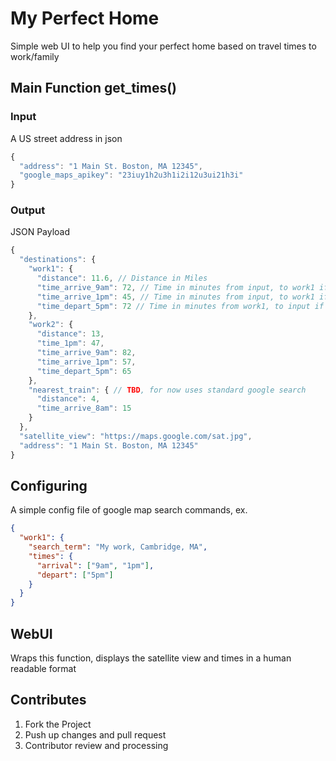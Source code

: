 # My Perfect Home
Simple web UI to help you find your perfect home based on travel times to work/family

## Main Function get_times()
### Input
A US street address in json
```javascript
{
  "address": "1 Main St. Boston, MA 12345",
  "google_maps_apikey": "23iuy1h2u3h1i2i12u3ui21h3i"
}
```

### Output
JSON Payload
```javascript
{
  "destinations": {
    "work1": {
      "distance": 11.6, // Distance in Miles
      "time_arrive_9am": 72, // Time in minutes from input, to work1 if you were to arrive at 9am
      "time_arrive_1pm": 45, // Time in minutes from input, to work1 if you were to arrive at 1pm
      "time_depart_5pm": 72 // Time in minutes from work1, to input if you were to depart at 5pm
    },
    "work2": {
      "distance": 13,
      "time_1pm": 47,
      "time_arrive_9am": 82,
      "time_arrive_1pm": 57,
      "time_depart_5pm": 65
    },
    "nearest_train": { // TBD, for now uses standard google search
      "distance": 4,
      "time_arrive_8am": 15
    }
  },
  "satellite_view": "https://maps.google.com/sat.jpg",
  "address": "1 Main St. Boston, MA 12345"
}
```

## Configuring
A simple config file of google map search commands, ex.
```json
{
  "work1": {
    "search_term": "My work, Cambridge, MA",
    "times": {
      "arrival": ["9am", "1pm"],
      "depart": ["5pm"]
    }
  }
}
```
## WebUI
Wraps this function, displays the satellite view and times in a human readable format

## Contributes
1. Fork the Project
2. Push up changes and pull request
3. Contributor review and processing
